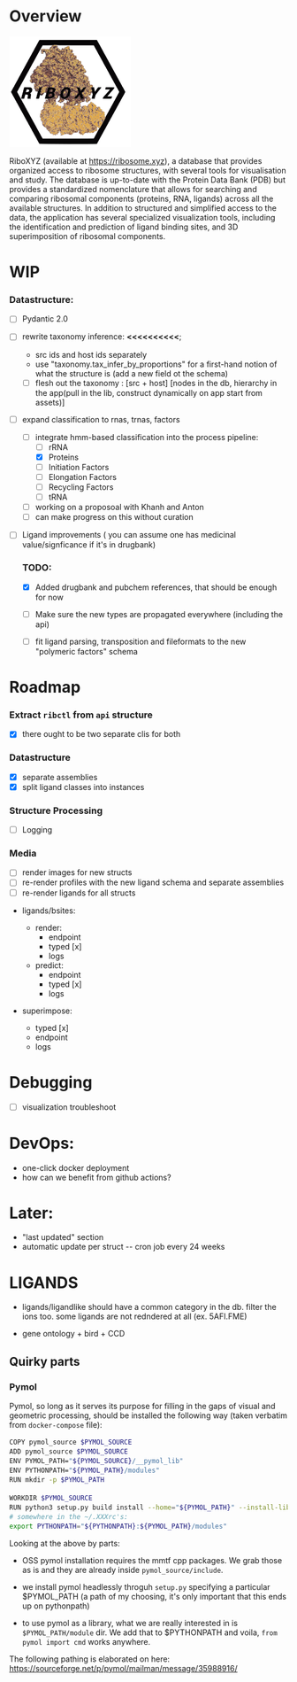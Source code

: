  # Overview

<img src="./ray-logo-transp.png" height="200" width="220" >

RiboXYZ (available at https://ribosome.xyz), a database that provides organized access to ribosome structures, with several tools for visualisation and study. The database is up-to-date with the Protein Data Bank (PDB) but provides a standardized nomenclature that allows for searching and comparing ribosomal components (proteins, RNA, ligands) across all the available structures. In addition to structured and simplified access to the data, the application has several specialized visualization tools, including the identification and prediction of ligand binding sites, and 3D superimposition of ribosomal components.




# WIP

### Datastructure:

- [ ] Pydantic 2.0

- [ ] rewrite taxonomy inference: **<<<<<<<<<<**;
    - src ids and host ids separately
    - use "taxonomy.tax_infer_by_proportions" for a first-hand notion of what the structure is (add a new field ot the schema)
    - [ ] flesh out the taxonomy : [src + host] [nodes in the db, hierarchy in the app(pull in the lib, construct dynamically on app start from assets)]

- [ ] expand classification to rnas, trnas, factors
    - [ ] integrate hmm-based classification into the process pipeline:
        - [ ] rRNA
        - [x] Proteins
        - [ ] Initiation Factors
        - [ ] Elongation Factors
        - [ ] Recycling Factors
        - [ ] tRNA

    - [ ] working on a proposoal with Khanh and Anton
    - [ ] can make progress on this without curation

- [ ] Ligand improvements ( you can assume one has medicinal value/signficance if it's in drugbank)
    ### TODO:
    - [x] Added drugbank and pubchem references, that should be enough for now
    - [ ] Make sure the new types are propagated everywhere (including the api)
    - [ ] fit ligand parsing, transposition and fileformats to the new "polymeric factors" schema



# Roadmap

### Extract `ribctl` from `api` structure

- [x]  there ought to be two separate clis for both

### Datastructure

- [x] separate assemblies
- [x] split ligand classes into instances

### Structure Processing

- [ ] Logging


### Media

- [ ] render images for new structs
- [ ] re-render profiles with the new ligand schema and separate assemblies
- [ ] re-render ligands for all structs

- ligands/bsites:
    - render:
        - endpoint
        - typed [x]
        - logs
    - predict:
        - endpoint
        - typed [x]
        - logs

- superimpose:
    - typed [x]
    - endpoint
    - logs

# Debugging

- [ ] visualization troubleshoot

# DevOps:

- one-click docker deployment
- how can we benefit from github actions?

# Later:

- "last updated" section
- automatic update per struct -- cron job every 24 weeks


# LIGANDS

- ligands/ligandlike should have a common category in the db. filter the ions too. some ligands are not redndered at all (ex. 5AFI.FME)

- gene ontology + bird + CCD



## Quirky parts

### Pymol

Pymol, so long as it serves its purpose for filling in the gaps of visual and geometric processing, should be installed the following way (taken verbatim from `docker-compose` file):

```bash
COPY pymol_source $PYMOL_SOURCE
ADD pymol_source $PYMOL_SOURCE
ENV PYMOL_PATH="${PYMOL_SOURCE}/__pymol_lib"
ENV PYTHONPATH="${PYMOL_PATH}/modules" 
RUN mkdir -p $PYMOL_PATH

WORKDIR $PYMOL_SOURCE
RUN python3 setup.py build install --home="${PYMOL_PATH}" --install-lib="${PYMOL_PATH}/modules/" --install-scripts="${PYMOL_PATH}"
# somewhere in the ~/.XXXrc's:
export PYTHONPATH="${PYTHONPATH}:${PYMOL_PATH}/modules"
```
Looking at the above by parts:
- OSS pymol installation requires the mmtf cpp packages. We grab those as is and they are already inside `pymol_source/include`.

- we install pymol headlessly throguh `setup.py` specifying a particular $PYMOL_PATH (a path of my choosing, it's only important that this ends up on pythonpath)

- to use pymol as a library, what we are really interested in is `$PYMOL_PATH/module` dir. We add that to $PYTHONPATH and voila, `from pymol import cmd` works anywhere.


The following pathing is elaborated on here: https://sourceforge.net/p/pymol/mailman/message/35988916/